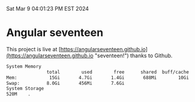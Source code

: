 Sat Mar  9 04:01:23 PM EST 2024

# Angular seventeen


This project is live at [https://angularseventeen.github.io](https://angularseventeen.github.io "seventeen!") thanks to Github.

```bash
System Memory
               total        used        free      shared  buff/cache   available
Mem:            15Gi       4.7Gi       1.4Gi       688Mi        10Gi        10Gi
Swap:          8.0Gi       456Mi       7.6Gi
System Storage
520M	.
```
```bash
